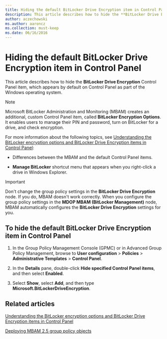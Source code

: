 ```yaml
---
title: Hiding the default BitLocker Drive Encryption item in Control Panel
description: This article describes how to hide the **BitLocker Drive Encryption** Control Panel item, which appears by default on Control Panel as part of the Windows operating system.
author: aczechowski
ms.author: aaroncz
ms.collection: must-keep
ms.date: 06/16/2016
---
```


# Hiding the default BitLocker Drive Encryption item in Control Panel

This article describes how to hide the **BitLocker Drive Encryption** Control Panel item, which appears by default on Control Panel as part of the Windows operating system.

> [!NOTE]
> Microsoft BitLocker Administration and Monitoring (MBAM) creates an additional, custom Control Panel item, called **BitLocker Encryption Options**. It enables users to manage their PIN and password, turn on BitLocker for a drive, and check encryption.

For more information about the following topics, see [Understanding the BitLocker encryption options and BitLocker Drive Encryption items in Control Panel](understanding-the-bitlocker-encryption-options-and-bitlocker-drive-encryption-items-in-control-panel.md):

- Differences between the MBAM and the default Control Panel items.

- **Manage BitLocker** shortcut menu that appears when you right-click a drive in Windows Explorer.

> [!IMPORTANT]
> Don't change the group policy settings in the **BitLocker Drive Encryption** node. If you do, MBAM doesn't work correctly. When you configure the group policy settings in the **MDOP MBAM (BitLocker Management)** node, MBAM automatically configures the **BitLocker Drive Encryption** settings for you.

## To hide the default BitLocker Drive Encryption item in Control Panel

1.  In the Group Policy Management Console (GPMC) or in Advanced Group Policy Management, browse to **User configuration** &gt; **Policies** &gt; **Administrative Templates** &gt; **Control Panel**.

2.  In the **Details** pane, double-click **Hide specified Control Panel items**, and then select **Enabled**.

3.  Select **Show**, select **Add**, and then type **Microsoft.BitLockerDriveEncryption**.

## Related articles

[Understanding the BitLocker encryption options and BitLocker Drive Encryption items in Control Panel](understanding-the-bitlocker-encryption-options-and-bitlocker-drive-encryption-items-in-control-panel.md)

[Deploying MBAM 2.5 group policy objects](deploying-mbam-25-group-policy-objects.md)
